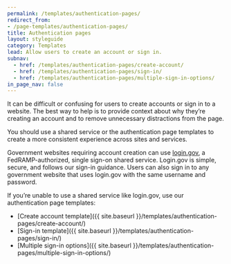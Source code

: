 ```yaml
---
permalink: /templates/authentication-pages/
redirect_from:
- /page-templates/authentication-pages/
title: Authentication pages
layout: styleguide
category: Templates
lead: Allow users to create an account or sign in.
subnav:
  - href: /templates/authentication-pages/create-account/
  - href: /templates/authentication-pages/sign-in/
  - href: /templates/authentication-pages/multiple-sign-in-options/
in_page_nav: false
---
```


It can be difficult or confusing for users to create accounts or sign in to a website. The best way to help is to provide context about why they’re creating an account and to remove unnecessary distractions from the page.

You should use a shared service or the authentication page templates to create a more consistent experience across sites and services.

Government websites requiring account creation can use [login.gov](https://login.gov), a FedRAMP-authorized, single sign-on shared service. Login.gov is simple, secure, and follows our sign-in guidance. Users can also sign in to any government website that uses login.gov with the same username and password.

If you’re unable to use a shared service like login.gov, use our authentication page templates:

- [Create account template]({{ site.baseurl }}/templates/authentication-pages/create-account/)
- [Sign-in template]({{ site.baseurl }}/templates/authentication-pages/sign-in/)
- [Multiple sign-in options]({{ site.baseurl }}/templates/authentication-pages/multiple-sign-in-options/)
